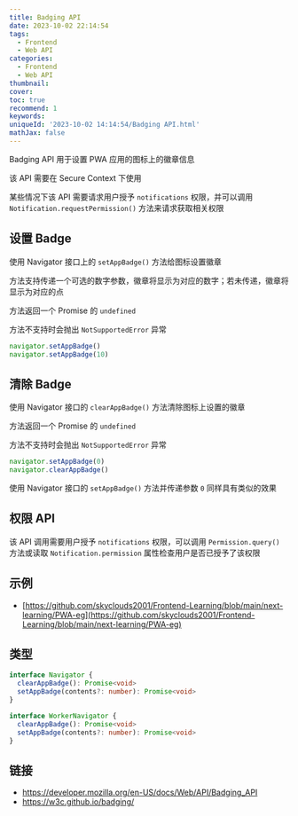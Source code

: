 ```yaml
---
title: Badging API
date: 2023-10-02 22:14:54
tags:
  - Frontend
  - Web API
categories:
  - Frontend
  - Web API
thumbnail:
cover:
toc: true
recommend: 1
keywords:
uniqueId: '2023-10-02 14:14:54/Badging API.html'
mathJax: false
---
```


Badging API 用于设置 PWA 应用的图标上的徽章信息

该 API 需要在 Secure Context 下使用

某些情况下该 API 需要请求用户授予 `notifications` 权限，并可以调用 `Notification.requestPermission()` 方法来请求获取相关权限

## 设置 Badge

使用 Navigator 接口上的 `setAppBadge()` 方法给图标设置徽章

方法支持传递一个可选的数字参数，徽章将显示为对应的数字；若未传递，徽章将显示为对应的点

方法返回一个 Promise 的 `undefined`

方法不支持时会抛出 `NotSupportedError` 异常

```js
navigator.setAppBadge()
navigator.setAppBadge(10)
```

## 清除 Badge

使用 Navigator 接口的 `clearAppBadge()` 方法清除图标上设置的徽章

方法返回一个 Promise 的 `undefined`

方法不支持时会抛出 `NotSupportedError` 异常

```js
navigator.setAppBadge(0)
navigator.clearAppBadge()
```

使用 Navigator 接口的 `setAppBadge()` 方法并传递参数 `0` 同样具有类似的效果

## 权限 API

该 API 调用需要用户授予 `notifications` 权限，可以调用 `Permission.query()` 方法或读取 `Notification.permission` 属性检查用户是否已授予了该权限

## 示例

* [https://github.com/skyclouds2001/Frontend-Learning/blob/main/next-learning/PWA-eg](https://github.com/skyclouds2001/Frontend-Learning/blob/main/next-learning/PWA-eg)

## 类型

```ts
interface Navigator {
  clearAppBadge(): Promise<void>
  setAppBadge(contents?: number): Promise<void>
}

interface WorkerNavigator {
  clearAppBadge(): Promise<void>
  setAppBadge(contents?: number): Promise<void>
}
```

## 链接

* <https://developer.mozilla.org/en-US/docs/Web/API/Badging_API>
* <https://w3c.github.io/badging/>
